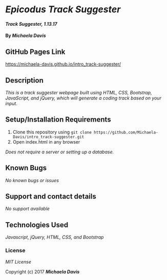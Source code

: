 # _Epicodus Track Suggester_

#### _Track Suggester, 1.13.17_

#### By _**Michaela Davis**_

## GitHub Pages Link
https://michaela-davis.github.io/intro_track-suggester/

## Description

_This is a track suggester webpage built using HTML, CSS, Bootstrap, JavaScript, and jQuery, which will generate a coding track based on your input._

## Setup/Installation Requirements

1. Clone this repository using `git clone https://github.com/Michaela-Davis/intro_track-suggester.git`
2. Open index.html in any browser

_Does not require a server or setting up a database._

## Known Bugs

_No known bugs or issues_

## Support and contact details

_No support available_

## Technologies Used

_Javascript, jQuery, HTML, CSS, and Bootstrap_

### License

*MIT License*

Copyright (c) 2017 **_Michaela Davis_**
